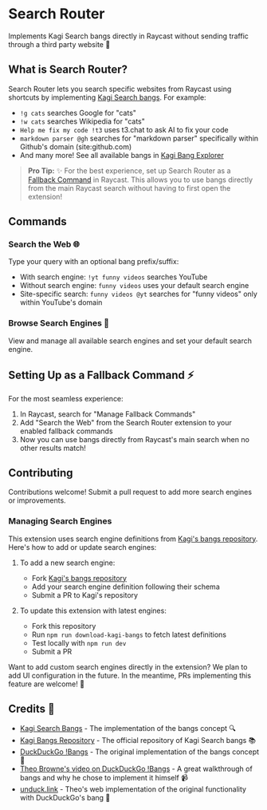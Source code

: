 # Search Router

Implements Kagi Search bangs directly in Raycast without sending traffic through a third party website 🔐

## What is Search Router?

Search Router lets you search specific websites from Raycast using shortcuts by implementing [Kagi Search bangs](https://help.kagi.com/kagi/features/bangs.html). For example:

- `!g cats` searches Google for "cats"
- `!w cats` searches Wikipedia for "cats"
- `Help me fix my code !t3` uses t3.chat to ask AI to fix your code
- `markdown parser @gh` searches for "markdown parser" specifically within Github's domain (site:github.com)
- And many more! See all available bangs in [Kagi Bang Explorer](https://kbe.smaertness.net)

> **Pro Tip:** ✨ For the best experience, set up Search Router as a [Fallback Command](https://manual.raycast.com/fallback-commands) in Raycast. This allows you to use bangs directly from the main Raycast search without having to first open the extension!

## Commands

### Search the Web 🌐

Type your query with an optional bang prefix/suffix:

- With search engine: `!yt funny videos` searches YouTube
- Without search engine: `funny videos` uses your default search engine
- Site-specific search: `funny videos @yt` searches for "funny videos" only within YouTube's domain

### Browse Search Engines 🧭

View and manage all available search engines and set your default search engine.

## Setting Up as a Fallback Command ⚡

For the most seamless experience:

1. In Raycast, search for "Manage Fallback Commands"
2. Add "Search the Web" from the Search Router extension to your enabled fallback commands
3. Now you can use bangs directly from Raycast's main search when no other results match!

## Contributing

Contributions welcome! Submit a pull request to add more search engines or improvements.

### Managing Search Engines

This extension uses search engine definitions from [Kagi's bangs repository](https://github.com/kagisearch/bangs). Here's how to add or update search engines:

1. To add a new search engine:

   - Fork [Kagi's bangs repository](https://github.com/kagisearch/bangs)
   - Add your search engine definition following their schema
   - Submit a PR to Kagi's repository

2. To update this extension with latest engines:
   - Fork this repository
   - Run `npm run download-kagi-bangs` to fetch latest definitions
   - Test locally with `npm run dev`
   - Submit a PR

Want to add custom search engines directly in the extension? We plan to add UI configuration in the future. In the meantime, PRs implementing this feature are welcome! 🙂

## Credits 🙏

- [Kagi Search Bangs](https://help.kagi.com/kagi/features/bangs.html) - The implementation of the bangs concept 🔍
- [Kagi Bangs Repository](https://github.com/kagisearch/bangs) - The official repository of Kagi Search bangs 📚
- [DuckDuckGo !Bangs](https://duckduckgo.com/bangs) - The original implementation of the bangs concept 🦆
- [Theo Browne's video on DuckDuckGo !Bangs](https://www.youtube.com/watch?v=_DnNzRaBWUU) - A great walkthrough of bangs and why he chose to implement it himself 📹
- [unduck.link](https://unduck.link/) - Theo's web implementation of the original functionality with DuckDuckGo's bang 🔗
